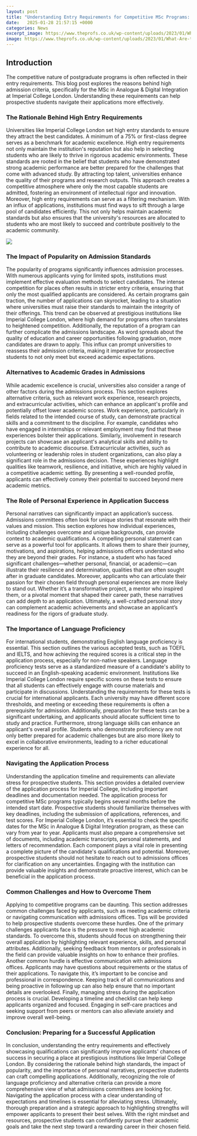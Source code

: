 ```yaml
---
layout: post
title: "Understanding Entry Requirements for Competitive MSc Programs: A Focus on Imperial College London"
date:   2025-01-28 21:57:15 +0000
categories: News
excerpt_image: https://www.theprofs.co.uk/wp-content/uploads/2023/01/What-Are-the-Entry-Requirements-for-MSc-in-UK.png
image: https://www.theprofs.co.uk/wp-content/uploads/2023/01/What-Are-the-Entry-Requirements-for-MSc-in-UK.png
---
```


## Introduction
The competitive nature of postgraduate programs is often reflected in their entry requirements. This blog post explores the reasons behind high admission criteria, specifically for the MSc in Analogue & Digital Integration at Imperial College London. Understanding these requirements can help prospective students navigate their applications more effectively.
### The Rationale Behind High Entry Requirements
Universities like Imperial College London set high entry standards to ensure they attract the best candidates. A minimum of a 75% or first-class degree serves as a benchmark for academic excellence. High entry requirements not only maintain the institution's reputation but also help in selecting students who are likely to thrive in rigorous academic environments. 
These standards are rooted in the belief that students who have demonstrated strong academic performance are better prepared for the challenges that come with advanced study. By attracting top talent, universities enhance the quality of their programs and research outputs. This approach creates a competitive atmosphere where only the most capable students are admitted, fostering an environment of intellectual rigor and innovation.
Moreover, high entry requirements can serve as a filtering mechanism. With an influx of applications, institutions must find ways to sift through a large pool of candidates efficiently. This not only helps maintain academic standards but also ensures that the university's resources are allocated to students who are most likely to succeed and contribute positively to the academic community.

![](https://www.theprofs.co.uk/wp-content/uploads/2023/01/What-Are-the-Entry-Requirements-for-MSc-in-UK.png)
### The Impact of Popularity on Admission Standards
The popularity of programs significantly influences admission processes. With numerous applicants vying for limited spots, institutions must implement effective evaluation methods to select candidates. The intense competition for places often results in stricter entry criteria, ensuring that only the most qualified applicants are considered.
As certain programs gain traction, the number of applications can skyrocket, leading to a situation where universities must raise their standards to maintain the integrity of their offerings. This trend can be observed at prestigious institutions like Imperial College London, where high demand for programs often translates to heightened competition. 
Additionally, the reputation of a program can further complicate the admissions landscape. As word spreads about the quality of education and career opportunities following graduation, more candidates are drawn to apply. This influx can prompt universities to reassess their admission criteria, making it imperative for prospective students to not only meet but exceed academic expectations.
### Alternatives to Academic Grades in Admissions
While academic excellence is crucial, universities also consider a range of other factors during the admissions process. This section explores alternative criteria, such as relevant work experience, research projects, and extracurricular activities, which can enhance an applicant's profile and potentially offset lower academic scores.
Work experience, particularly in fields related to the intended course of study, can demonstrate practical skills and a commitment to the discipline. For example, candidates who have engaged in internships or relevant employment may find that these experiences bolster their applications. Similarly, involvement in research projects can showcase an applicant's analytical skills and ability to contribute to academic discourse.
Extracurricular activities, such as volunteering or leadership roles in student organizations, can also play a significant role in the admissions decision. These experiences highlight qualities like teamwork, resilience, and initiative, which are highly valued in a competitive academic setting. By presenting a well-rounded profile, applicants can effectively convey their potential to succeed beyond mere academic metrics.
### The Role of Personal Experience in Application Success
Personal narratives can significantly impact an application’s success. Admissions committees often look for unique stories that resonate with their values and mission. This section explores how individual experiences, including challenges overcome and unique backgrounds, can provide context to academic qualifications.
A compelling personal statement can serve as a powerful tool for applicants. It allows them to share their journey, motivations, and aspirations, helping admissions officers understand who they are beyond their grades. For instance, a student who has faced significant challenges—whether personal, financial, or academic—can illustrate their resilience and determination, qualities that are often sought after in graduate candidates.
Moreover, applicants who can articulate their passion for their chosen field through personal experiences are more likely to stand out. Whether it’s a transformative project, a mentor who inspired them, or a pivotal moment that shaped their career path, these narratives can add depth to an application. Ultimately, a well-crafted personal story can complement academic achievements and showcase an applicant’s readiness for the rigors of graduate study.
### The Importance of Language Proficiency
For international students, demonstrating English language proficiency is essential. This section outlines the various accepted tests, such as TOEFL and IELTS, and how achieving the required scores is a critical step in the application process, especially for non-native speakers.
Language proficiency tests serve as a standardized measure of a candidate's ability to succeed in an English-speaking academic environment. Institutions like Imperial College London require specific scores on these tests to ensure that all students can effectively engage with course materials and participate in discussions. 
Understanding the requirements for these tests is crucial for international applicants. Each university may have different score thresholds, and meeting or exceeding these requirements is often a prerequisite for admission. Additionally, preparation for these tests can be a significant undertaking, and applicants should allocate sufficient time to study and practice.
Furthermore, strong language skills can enhance an applicant's overall profile. Students who demonstrate proficiency are not only better prepared for academic challenges but are also more likely to excel in collaborative environments, leading to a richer educational experience for all.
### Navigating the Application Process
Understanding the application timeline and requirements can alleviate stress for prospective students. This section provides a detailed overview of the application process for Imperial College, including important deadlines and documentation needed.
The application process for competitive MSc programs typically begins several months before the intended start date. Prospective students should familiarize themselves with key deadlines, including the submission of applications, references, and test scores. For Imperial College London, it’s essential to check the specific dates for the MSc in Analogue & Digital Integration program, as these can vary from year to year.
Applicants must also prepare a comprehensive set of documents, including academic transcripts, personal statements, and letters of recommendation. Each component plays a vital role in presenting a complete picture of the candidate's qualifications and potential. 
Moreover, prospective students should not hesitate to reach out to admissions offices for clarification on any uncertainties. Engaging with the institution can provide valuable insights and demonstrate proactive interest, which can be beneficial in the application process.
### Common Challenges and How to Overcome Them
Applying to competitive programs can be daunting. This section addresses common challenges faced by applicants, such as meeting academic criteria or navigating communication with admissions offices. Tips will be provided to help prospective students overcome these hurdles.
One of the primary challenges applicants face is the pressure to meet high academic standards. To overcome this, students should focus on strengthening their overall application by highlighting relevant experience, skills, and personal attributes. Additionally, seeking feedback from mentors or professionals in the field can provide valuable insights on how to enhance their profiles.
Another common hurdle is effective communication with admissions offices. Applicants may have questions about requirements or the status of their applications. To navigate this, it’s important to be concise and professional in correspondence. Keeping track of all communications and being proactive in following up can also help ensure that no important details are overlooked.
Finally, managing stress during the application process is crucial. Developing a timeline and checklist can help keep applicants organized and focused. Engaging in self-care practices and seeking support from peers or mentors can also alleviate anxiety and improve overall well-being.
### Conclusion: Preparing for a Successful Application
In conclusion, understanding the entry requirements and effectively showcasing qualifications can significantly improve applicants' chances of success in securing a place at prestigious institutions like Imperial College London. By considering the rationale behind high standards, the impact of popularity, and the importance of personal narratives, prospective students can craft compelling applications.
Additionally, recognizing the role of language proficiency and alternative criteria can provide a more comprehensive view of what admissions committees are looking for. Navigating the application process with a clear understanding of expectations and timelines is essential for alleviating stress.
Ultimately, thorough preparation and a strategic approach to highlighting strengths will empower applicants to present their best selves. With the right mindset and resources, prospective students can confidently pursue their academic goals and take the next step toward a rewarding career in their chosen field.